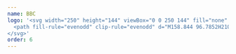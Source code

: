 ```yaml
---
name: BBC
logo: '<svg width="250" height="144" viewBox="0 0 250 144" fill="none" xmlns="http://www.w3.org/2000/svg">
  <path fill-rule="evenodd" clip-rule="evenodd" d="M158.844 96.7852H210.318V48H158.844V96.7852ZM199.817 57.384V63.8623C199.817 63.8623 193.531 59.9753 186.582 59.8966C186.582 59.8966 173.622 59.6422 173.036 72.3926C173.036 72.3926 172.568 84.1219 186.426 84.7896C186.426 84.7896 192.243 85.4963 200.129 80.4314V87.1453C200.129 87.1453 189.55 93.4663 177.291 88.5979C177.291 88.5979 166.985 84.8098 166.594 72.3926C166.594 72.3926 166.165 59.622 179.907 55.3816C179.907 55.3816 183.577 53.9681 190.174 54.5961C190.174 54.5961 194.117 54.9891 199.817 57.384ZM91.4744 48.0007H40V96.7859H91.4744V48.0007ZM71.6427 71.2831C71.6427 71.2831 76.132 69.3594 76.0932 64.2549C76.0932 64.2549 76.7757 55.8924 65.7573 54.8714H53.5284V89.9328H67.5436C67.5436 89.9328 79.2553 89.9723 79.2553 80.0385C79.2553 80.0385 79.5284 73.2855 71.6427 71.2831ZM66.2942 84.5145C66.2942 84.5145 72.8528 84.8288 72.8528 79.5283C72.8528 79.5283 73.0481 74.8954 66.2942 74.9345H59.7356V84.5145H66.2942ZM64.7328 60.3288H59.7356V69.3985H63.9907C63.9907 69.3985 69.7295 69.3198 69.7295 64.4905C69.7295 64.4905 69.9248 60.6039 64.7328 60.3288ZM150.474 48.0007H99V96.7859H150.474V48.0007ZM130.643 71.2831C130.643 71.2831 135.132 69.3594 135.093 64.2549C135.093 64.2549 135.776 55.8924 124.757 54.8714H112.528V89.9328H126.544C126.544 89.9328 138.255 89.9723 138.255 80.0385C138.255 80.0385 138.528 73.2855 130.643 71.2831ZM125.294 84.5145C125.294 84.5145 131.853 84.8288 131.853 79.5283C131.853 79.5283 132.048 74.8954 125.294 74.9345H118.736V84.5145H125.294ZM123.733 60.3288H118.736V69.3985H122.991C122.991 69.3985 128.729 69.3198 128.729 64.4905C128.729 64.4905 128.925 60.6039 123.733 60.3288Z" fill="currentColor"></path>
</svg>'
order: 6
---
```

